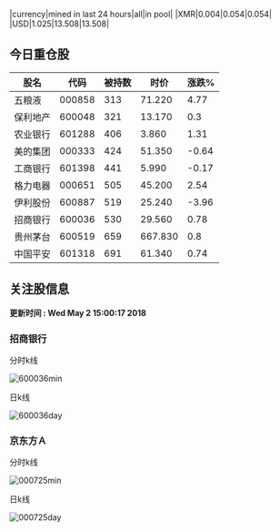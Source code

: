 |currency|mined in last 24 hours|all|in pool|
|XMR|0.004|0.054|0.054|
|USD|1.025|13.508|13.508|

## 今日重仓股 

|股名|代码|被持数|时价|涨跌%|
|---|---|---|---|---|
|五粮液|000858|313|71.220|4.77|
|保利地产|600048|321|13.170|0.3|
|农业银行|601288|406|3.860|1.31|
|美的集团|000333|424|51.350|-0.64|
|工商银行|601398|441|5.990|-0.17|
|格力电器|000651|505|45.200|2.54|
|伊利股份|600887|519|25.240|-3.96|
|招商银行|600036|530|29.560|0.78|
|贵州茅台|600519|659|667.830|0.8|
|中国平安|601318|691|61.340|0.74|

## 关注股信息
**更新时间 : Wed May  2 15:00:17 2018**
### 招商银行 
分时k线

![600036min](http://image.sinajs.cn/newchart/min/n/sh600036.gif)

日k线

![600036day](http://image.sinajs.cn/newchart/daily/n/sh600036.gif)

### 京东方Ａ 
分时k线

![000725min](http://image.sinajs.cn/newchart/min/n/sz000725.gif)

日k线

![000725day](http://image.sinajs.cn/newchart/daily/n/sz000725.gif)
